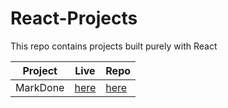 # React-Projects

This repo contains projects built purely with React

| Project  | Live                                             | Repo                                                                    |
| -------- | ------------------------------------------------ | ----------------------------------------------------------------------- |
| MarkDone | [here](https://react-todo-zeta-sage.vercel.app/) | [here](https://github.com/VivekAlhat/React-Projects/tree/main/todo-app) |
